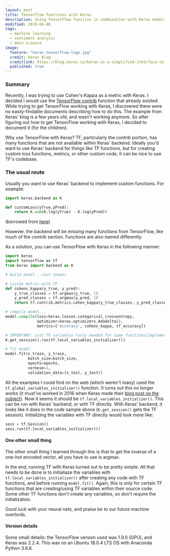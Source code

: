```yaml
---
layout: post
title: TensorFlow functions with Keras
description: Using TensorFlow function in combination with Keras models
modified: 2019-04-06
tags:
  - machine learning
  - sentiment analysis
  - data science
image:
  feature: "keras-tensorflow-logo.jpg"
  credit: Keras Blog
  creditlink: https://blog.keras.io/keras-as-a-simplified-interface-to-tensorflow-tutorial.html#using-keras-models-with-tensorflow
  published: true
---
```


### Summary
Recently, I was trying to use Cohen's Kappa as a metric with Keras.  I decided I would use the [TensorFlow contrib](https://www.tensorflow.org/api_docs/python/tf/contrib/metrics/cohen_kappa) function that already existed.  While trying to get TensorFlow working with Keras, I discovered there were no easily-findable documents describing how to do this.  The example from Keras' blog is a few years old, and wasn't working anymore.  So after figuring out how to get TensorFlow working with Keras, I decided to document it (for the children).

Why use TensorFlow with Keras?  TF, particularly the contrib portion, has many functions that are not available within Keras' backend.  Ideally you'd want to use Keras' backend for things like TF functions, but for creating custom loss functions, metrics, or other custom code, it can be nice to use TF's codebase.
<!--more-->

### The usual route
Usually you want to use Keras' backend to implement custom functions.  For example:

```python
import keras.backend as K

def customLoss(yTrue,yPred):
    return K.sum(K.log(yTrue) - K.log(yPred))
```
(borrowed from [here](https://stackoverflow.com/a/43821374/4549682))

However, the backend will be missing many functions from TensorFlow, like much of the contrib section.  Functions are also named differently.

As a solution, you can use TensorFlow with Keras in the following manner:

```python
import keras
import tensorflow as tf
from keras import backend as K

# build model...(not shown)

# custom metric with TF
def cohens_kappa(y_true, y_pred):
    y_true_classes = tf.argmax(y_true, 1)
    y_pred_classes = tf.argmax(y_pred, 1)
    return tf.contrib.metrics.cohen_kappa(y_true_classes, y_pred_classes, 10)[1]

# compile model...
model.compile(loss=keras.losses.categorical_crossentropy,
              optimizer=keras.optimizers.Adadelta(),
              metrics=['accuracy', cohens_kappa, tf_accuracy])

# IMPORTANT: init TF variables (only needed for some functions/implementations)
K.get_session().run(tf.local_variables_initializer())

# fit model
model.fit(x_train, y_train,
          batch_size=batch_size,
          epochs=epochs,
          verbose=1,
          validation_data=(x_test, y_test))
```

All the examples I could find on the web (which weren't many) used the `tf.global_variables_initializer()` function.  It turns out this no longer works (it must've worked in 2016 when Keras made their [blog post on the subject](https://blog.keras.io/keras-as-a-simplified-interface-to-tensorflow-tutorial.html#using-keras-models-with-tensorflow)).  Now it seems it should be `tf.local_variables_initializer()`.  This can be run with Keras' backend, or with TF directly.  With Keras' backend, it looks like it does in the code sample above (`K.get_session()` gets the TF session).  Initializing the variables with TF directly would look more like:

```python
sess = tf.Session()
sess.run(tf.local_variables_initializer())
```

#### One other small thing
The other small thing I learned through this is that to get the inverse of a one-hot encoded vector, all you have to use is argmax.

In the end, running TF with Keras turned out to be pretty simple.  All that needs to be done is to initialiaze the variables with `tf.local_variables_initializer()` after creating any code with TF functions, and before running `model.fit()`.  Again, this is only for certain TF functions that are creating/using TF variables within their source code.  Some other TF functions don't create any variables, so don't require the initialization.

Good luck with your neural nets, and praise be to our future machine overlords.

#### Version details
Some small details: the TensorFlow version used was 1.9.0 (GPU), and Keras was 2.2.4.  This was on an Ubuntu 18.0.4 LTS OS with Anaconda Python 3.6.8.

